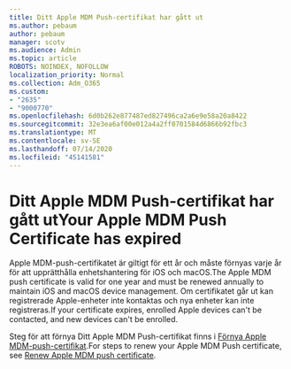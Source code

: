 ```yaml
---
title: Ditt Apple MDM Push-certifikat har gått ut
ms.author: pebaum
author: pebaum
manager: scotv
ms.audience: Admin
ms.topic: article
ROBOTS: NOINDEX, NOFOLLOW
localization_priority: Normal
ms.collection: Adm_O365
ms.custom:
- "2635"
- "9000770"
ms.openlocfilehash: 6d0b262e877487ed827496ca2a6e9e58a20a8422
ms.sourcegitcommit: 32e3ea6af00e012a4a2ff0701584d6866b92fbc3
ms.translationtype: MT
ms.contentlocale: sv-SE
ms.lasthandoff: 07/14/2020
ms.locfileid: "45141581"
---
```

# <a name="your-apple-mdm-push-certificate-has-expired"></a><span data-ttu-id="bcdb5-102">Ditt Apple MDM Push-certifikat har gått ut</span><span class="sxs-lookup"><span data-stu-id="bcdb5-102">Your Apple MDM Push Certificate has expired</span></span>

<span data-ttu-id="bcdb5-103">Apple MDM-push-certifikatet är giltigt för ett år och måste förnyas varje år för att upprätthålla enhetshantering för iOS och macOS.</span><span class="sxs-lookup"><span data-stu-id="bcdb5-103">The Apple MDM push certificate is valid for one year and must be renewed annually to maintain iOS and macOS device management.</span></span> <span data-ttu-id="bcdb5-104">Om certifikatet går ut kan registrerade Apple-enheter inte kontaktas och nya enheter kan inte registreras.</span><span class="sxs-lookup"><span data-stu-id="bcdb5-104">If your certificate expires, enrolled Apple devices can't be contacted, and new devices can't be enrolled.</span></span>

<span data-ttu-id="bcdb5-105">Steg för att förnya Ditt Apple MDM Push-certifikat finns i [Förnya Apple MDM-push-certifikat](https://docs.microsoft.com/intune/apple-mdm-push-certificate-get#renew-apple-mdm-push-certificate).</span><span class="sxs-lookup"><span data-stu-id="bcdb5-105">For steps to renew your Apple MDM Push certificate, see [Renew Apple MDM push certificate](https://docs.microsoft.com/intune/apple-mdm-push-certificate-get#renew-apple-mdm-push-certificate).</span></span>